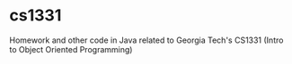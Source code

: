 # cs1331
Homework and other code in Java related to Georgia Tech's CS1331 (Intro to Object Oriented Programming)
